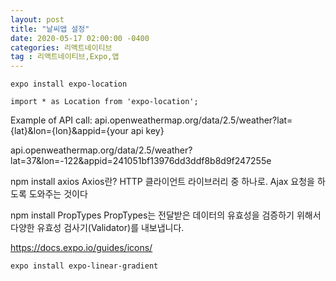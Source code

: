 ```yaml
---
layout: post
title: "날씨앱 설정"
date: 2020-05-17 02:00:00 -0400
categories: 리액트네이티브
tag : 리액트네이티브,Expo,앱
---
```



```expo install expo-location```  

```import * as Location from 'expo-location';```


Example of API call:
api.openweathermap.org/data/2.5/weather?lat={lat}&lon={lon}&appid={your api key}

api.openweathermap.org/data/2.5/weather?lat=37&lon=-122&appid=241051bf13976dd3ddf8b8d9f247255e


npm install axios
Axios란? HTTP 클라이언트 라이브러리 중 하나로. Ajax 요청을 하도록 도와주는 것이다

npm install PropTypes
PropTypes는 전달받은 데이터의 유효성을 검증하기 위해서 다양한 유효성 검사기(Validator)를 내보냅니다. 

https://docs.expo.io/guides/icons/

```expo install expo-linear-gradient```